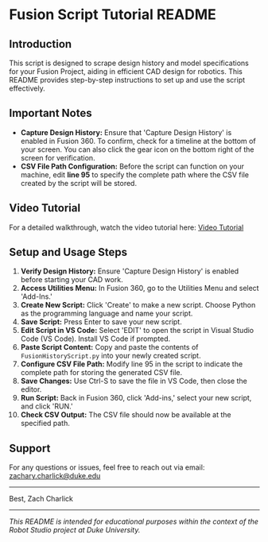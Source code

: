 # Fusion Script Tutorial README

## Introduction
This script is designed to scrape design history and model specifications for your Fusion Project, aiding in efficient CAD design for robotics. This README provides step-by-step instructions to set up and use the script effectively.

## Important Notes
- **Capture Design History:** Ensure that 'Capture Design History' is enabled in Fusion 360. To confirm, check for a timeline at the bottom of your screen. You can also click the gear icon on the bottom right of the screen for verification.
- **CSV File Path Configuration:** Before the script can function on your machine, edit **line 95** to specify the complete path where the CSV file created by the script will be stored.

## Video Tutorial
For a detailed walkthrough, watch the video tutorial here: [Video Tutorial](https://drive.google.com/file/d/1MCN9y8OajH9SF0icqAJkulr6aeSQXWuJ/view?usp=sharing)

## Setup and Usage Steps
1. **Verify Design History:** Ensure 'Capture Design History' is enabled before starting your CAD work.
2. **Access Utilities Menu:** In Fusion 360, go to the Utilities Menu and select 'Add-Ins.'
3. **Create New Script:** Click 'Create' to make a new script. Choose Python as the programming language and name your script.
4. **Save Script:** Press Enter to save your new script.
5. **Edit Script in VS Code:** Select 'EDIT' to open the script in Visual Studio Code (VS Code). Install VS Code if prompted.
6. **Paste Script Content:** Copy and paste the contents of `FusionHistoryScript.py` into your newly created script.
7. **Configure CSV File Path:** Modify line 95 in the script to indicate the complete path for storing the generated CSV file.
8. **Save Changes:** Use Ctrl-S to save the file in VS Code, then close the editor.
9. **Run Script:** Back in Fusion 360, click 'Add-ins,' select your new script, and click 'RUN.'
10. **Check CSV Output:** The CSV file should now be available at the specified path.

## Support
For any questions or issues, feel free to reach out via email: [zachary.charlick@duke.edu](mailto:zachary.charlick@duke.edu)

---
Best,
Zach Charlick

---

*This README is intended for educational purposes within the context of the Robot Studio project at Duke University.*
